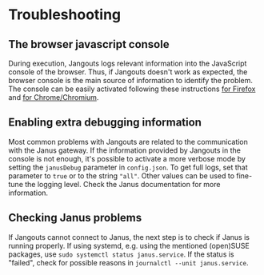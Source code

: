 # Troubleshooting

## The browser javascript console

During execution, Jangouts logs relevant information into the JavaScript console of the browser.
Thus, if Jangouts doesn't work as expected, the browser console is the main source of information to
identify the problem. The console can be easily activated following these instructions
[for Firefox](https://developer.mozilla.org/en-US/docs/Tools/Web_Console/Opening_the_Web_Console)
and
[for Chrome/Chromium](https://developers.google.com/web/tools/chrome-devtools/debug/console/console-ui?hl=en#opening-the-console).

## Enabling extra debugging information

Most common problems with Jangouts are related to the communication with the Janus gateway. If the
information provided by Jangouts in the console is not enough, it's possible to activate a more
verbose mode by setting the `janusDebug` parameter in `config.json`. To get full logs, set that
parameter to `true` or to the string `"all"`. Other values can be used to fine-tune the logging
level. Check the Janus documentation for more information.

## Checking Janus problems

If Jangouts cannot connect to Janus, the next step is to check if Janus is running properly. If
using systemd, e.g. using the mentioned (open)SUSE packages, use ```sudo systemctl status
janus.service```. If the status is "failed", check for possible reasons in ```journalctl --unit
janus.service```.
